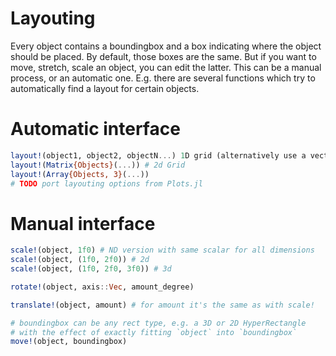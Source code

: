 # Layouting

Every object contains a boundingbox and a box indicating where the object should be placed.
By default, those boxes are the same. But if you want to move, stretch, scale an object, you can edit the latter.
This can be a manual process, or an automatic one.
E.g. there are several functions which try to automatically find a layout for certain objects.

# Automatic interface

```julia
layout!(object1, object2, objectN...) 1D grid (alternatively use a vector)
layout!(Matrix{Objects}(...)) # 2d Grid
layout!(Array{Objects, 3}(...))
# TODO port layouting options from Plots.jl
```

# Manual interface

```julia
scale!(object, 1f0) # ND version with same scalar for all dimensions
scale!(object, (1f0, 2f0)) # 2d
scale!(object, (1f0, 2f0, 3f0)) # 3d

rotate!(object, axis::Vec, amount_degree)

translate!(object, amount) # for amount it's the same as with scale!

# boundingbox can be any rect type, e.g. a 3D or 2D HyperRectangle
# with the effect of exactly fitting `object` into `boundingbox`
move!(object, boundingbox)
```
